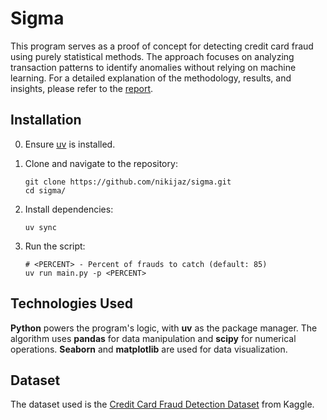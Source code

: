 # Sigma

This program serves as a proof of concept for detecting credit card fraud using purely statistical methods. The approach
focuses on analyzing transaction patterns to identify anomalies without relying on machine learning. For a detailed
explanation of the methodology, results, and insights, please refer to the [report](REPORT.pdf).

## Installation

0. Ensure [uv](https://docs.astral.sh/uv/getting-started/installation/) is installed.
1. Clone and navigate to the repository:

    ```shell
    git clone https://github.com/nikijaz/sigma.git
    cd sigma/
    ```

2. Install dependencies:

    ```shell
    uv sync
    ```

3. Run the script:

    ```shell
    # <PERCENT> - Percent of frauds to catch (default: 85)  
    uv run main.py -p <PERCENT>
    ```

## Technologies Used

**Python** powers the program's logic, with **uv** as the package manager. The algorithm uses **pandas** for data
manipulation and **scipy** for numerical operations. **Seaborn** and **matplotlib** are used for data visualization.

## Dataset

The dataset used is the
[Credit Card Fraud Detection Dataset](https://www.kaggle.com/datasets/nelgiriyewithana/credit-card-fraud-detection-dataset-2023)
from Kaggle.
